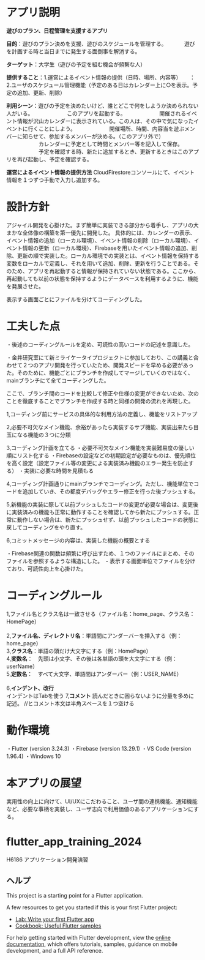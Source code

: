 # アプリ説明

**遊びのプラン、日程管理を支援するアプリ**

**目的**：遊びのプラン決めを支援、遊びのスケジュールを管理する。
　　　遊びを計画する時と当日までに発生する面倒事を解消する。

**ターゲット**：大学生（遊びの予定を組む機会が頻繫な人）

**提供すること**：1.運営によるイベント情報の提供（日時、場所、内容等）
        　 ：2.ユーザのスケジュール管理機能（予定のある日はカレンダー上に○を表示。予定の追加、更新、削除）

**利用シーン**：遊びの予定を決めたいけど、誰とどこで何をしようか決められない人がいる。
　　　　　　このアプリを起動する。
　　　　　　開催されるイベント情報が沢山カレンダーに表示されている。この人は、その中で気になったイベントに行くことにしよう。
　　　　　　開催場所、時間、内容当を遊ぶメンバーに知らせて、参加するメンバーが決める。（このアプリ外で）
　　　　　　カレンダーに予定として時間とメンバー等を記入して保存。
　　　　　　予定を確認する時、新たに追加するとき、更新するときはこのアプリを再び起動し、予定を確認する。

**運営によるイベント情報の提供方法**
CloudFirestoreコンソールにて、イベント情報を１つずつ手動で入力し追加する。

# 設計方針

アジャイル開発を心掛けた。まず簡単に実装できる部分から着手し、アプリの大まかな全体像の構築を第一優先に開発した。
具体的には、カレンダーの表示、イベント情報の追加（ローカル環境）、イベント情報の削除（ローカル環境）、イベント情報の更新（ローカル環境）、Firebaseを用いたイベント情報の追加、削除、更新の順で実装した。ローカル環境での実装とは、イベント情報を保持する変数をローカルで定義し、それを用いて追加、削除、更新を行うことである。そのため、アプリを再起動すると情報が保持されていない状態である。ここから、再起動しても以前の状態を保持するようにデータベースを利用するように、機能を発展させた。

表示する画面ごとにファイルを分けてコーディングした。

# 工夫した点

・後述のコーディングルールを定め、可読性の高いコードの記述を意識した。

・金井研究室にて新ミライケータイプロジェクトに参加しており、この講義と合わせて２つのアプリ開発を行っていたため、開発スピードを早める必要があった。そのために、機能ごとにブランチを作成してマージしていくのではなく、mainブランチにて全てコーディングした。

ここで、ブランチ間のコードを比較して修正や仕様の変更ができないため、次のことを徹底することでブランチを作成する時と同様の開発の流れを再現した。

1,コーディング前にサービスの具体的な利用方法の定義し、機能をリストアップ

2,必要不可欠なメイン機能、余裕があったら実装するサブ機能、実装出来たら目玉になる機能の３つに分類

3,コーディング計画を立てる
    ・必要不可欠なメイン機能を実装難易度の優しい順にリスト化する
    ・Firebaseの設定などの初期設定が必要なものは、優先順位を高く設定（設定ファイル等の変更による実装済み機能のエラー発生を防止する）
    ・実装に必要な時間を見積もる

4,コーディング計画通りにmainブランチでコーディング。ただし、機能単位でコードを追加していき、その都度デバッグやエラー修正を行った後プッシュする。

5,新機能の実装に際して以前プッシュしたコードの変更が必要な場合は、変更後に実装済みの機能も正常に動作することを確認してから新たにプッシュする。正常に動作しない場合は、新たにプッシュせず、以前プッシュしたコードの状態に戻してコーディングをやり直す。

6,コミットメッセージの内容は、実装した機能の概要とする

・Firebase関連の関数は頻繁に呼び出すため、１つのファイルにまとめ、そのファイルを参照するような構造にした。
・表示する画面単位でファイルを分けており、可読性向上を心掛けた。

# コーディングルール
1,ファイル名とクラス名は一致させる（ファイル名：home_page、クラス名：HomePage）<br>  
2,**ファイル名、ディレクトリ名**：単語間にアンダーバーを挿入する（例：home_page）  
3,**クラス名**：単語の頭だけ大文字にする（例：HomePage）  
4,**変数名**：　先頭は小文字、その後は各単語の頭を大文字にする（例：userName）  
5,**定数名**：　すべて大文字、単語間はアンダーバー（例：USER_NAME）<br>  
6,**インデント、改行**  
インデントはTabを使う
7,**コメント**
読んだときに困らないように分量を多めに記述。
//とコメント本文は半角スペースを１つ空ける

# 動作環境
・Flutter  (version 3.24.3)
・Firebase (version 13.29.1)
・VS Code (version 1.96.4)
・Windows 10

# 本アプリの展望

実用性の向上に向けて、UI/UXにこだわること、ユーザ間の連携機能、通知機能など、必要な事柄を実装し、ユーザ志向で利用価値のあるアプリケーションにする。

# flutter_app_training_2024

H6186 アプリケーション開発演習

## ヘルプ

This project is a starting point for a Flutter application.

A few resources to get you started if this is your first Flutter project:

- [Lab: Write your first Flutter app](https://docs.flutter.dev/get-started/codelab)
- [Cookbook: Useful Flutter samples](https://docs.flutter.dev/cookbook)

For help getting started with Flutter development, view the
[online documentation](https://docs.flutter.dev/), which offers tutorials,
samples, guidance on mobile development, and a full API reference.


